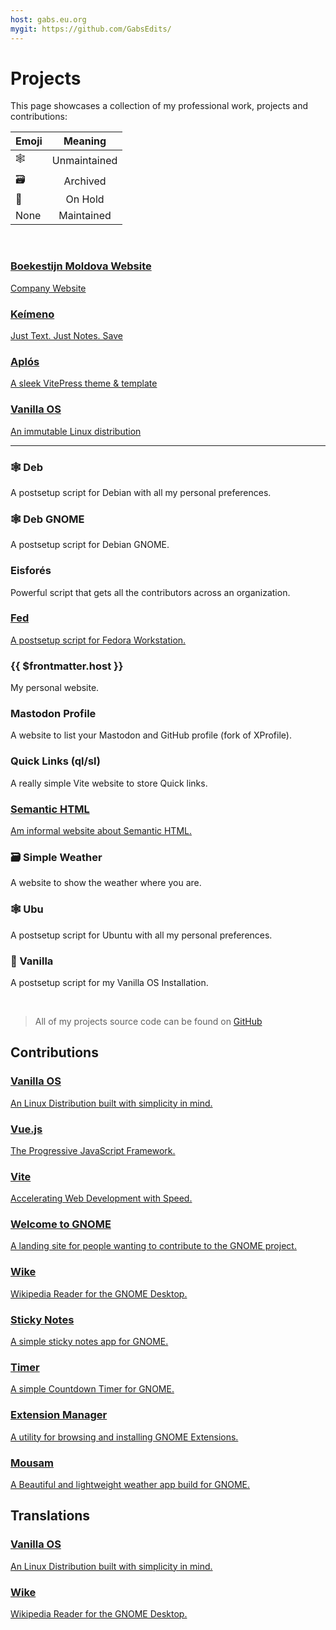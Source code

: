 ```yaml
---
host: gabs.eu.org
mygit: https://github.com/GabsEdits/
---
```


# Projects

This page showcases a collection of my professional work, projects and contributions:

<div class="small">

| Emoji   |   Meaning    |
| ------- | :----------: |
| 🕸️      | Unmaintained |
| 🗃️      | Archived     |
| 🛌      | On Hold      |
| None    | Maintained   |

</div>

<br>

<div class="projects-container">
    <a class="projects projects-special shining-effect" href="https://boekestijn.md">
        <h3>Boekestijn Moldova Website</h3>
        <p>Company Website</p>
    </a>
    <a class="projects projects-special" href="https://gxbs.me/keimeno">
        <h3>Keímeno</h3>
        <p>Just Text. Just Notes. Save</p>
    </a>
    <a class="projects projects-special" href="https://aplos.gxbs.me">
        <h3>Aplós</h3>
        <p>A sleek VitePress theme & template</p>
    </a>
    <a class="projects projects-special" href="https://vanillaos.org">
        <h3>Vanilla OS</h3>
        <p>An immutable Linux distribution</p>
    </a>
</div>

---

<div class="projects-container">
    <a class="projects" v-bind:href="$frontmatter.mygit + 'deb'">
        <h3>🕸️  Deb</h3>
        <p>A postsetup script for Debian with all my personal preferences.</p>
    </a>
    <a class="projects" v-bind:href="$frontmatter.mygit + 'deb-gnome'">
        <h3>🕸️ Deb GNOME</h3>
        <p>A postsetup script for Debian GNOME.</p>
    </a>
    <a class="projects" v-bind:href="$frontmatter.mygit + 'Eisfores'">
        <h3>Eisforés</h3>
        <p>Powerful script that gets all the contributors across an organization.</p>
    </a>
    <a class="projects" href="https://fed-jet.vercel.app">
        <h3>Fed</h3>
        <p>A postsetup script for Fedora Workstation.</p>
    </a>
    <a class="projects"  v-bind:href="'https://' + $frontmatter.host">
        <h3>{{ $frontmatter.host }}</h3>
        <p>My personal website.</p>
    </a>
    <a class="projects"  v-bind:href="$frontmatter.mygit + 'mastodonprofile'">
        <h3>Mastodon Profile</h3>
        <p>A website to list your Mastodon and GitHub profile (fork of XProfile).</p>
    </a>
    <a class="projects"  v-bind:href="$frontmatter.mygit + 'sl'">
        <h3>Quick Links (ql/sl)</h3>
        <p>A really simple Vite website to store Quick links.</p>
    </a>
    <a class="projects" href="https://semantichtml.github.io">
        <h3>Semantic HTML</h3>
        <p>Am informal website about Semantic HTML.</p>
    </a>
    <a class="projects"  v-bind:href="$frontmatter.mygit + 'weather'">
        <h3>🗃️ Simple Weather</h3>
        <p>A website to show the weather where you are.</p>
    </a>
    <a class="projects"  v-bind:href="$frontmatter.mygit + 'ubu'">
        <h3>🕸️ Ubu</h3>
        <p>A postsetup script for Ubuntu with all my personal preferences.</p>
    </a>
    <a class="projects"  v-bind:href="$frontmatter.mygit + 'vanilla'">
        <h3>🛌 Vanilla</h3>
        <p>A postsetup script for my Vanilla OS Installation.</p>
    </a>
</div>
<br>

> All of my projects source code can be found on [GitHub](/findme)

## Contributions

<div class="projects-container">
    <a class="projects projects-special" href="https://vanillaos.org">
        <h3>Vanilla OS</h3>
        <p>An Linux Distribution built with simplicity in mind.</p>
    </a>
    <a class="projects" href="https://vuejs.org">
        <h3>Vue.js</h3>
        <p>The Progressive JavaScript Framework.</p>
    </a>
    <a class="projects" href="https://vitejs.dev/">
        <h3>Vite</h3>
        <p>Accelerating Web Development with Speed.</p>
    </a>
    <a class="projects" href="https://github.com/amit9838/mousam">
        <h3>Welcome to GNOME</h3>
        <p>A landing site for people wanting to contribute to the GNOME project.</p>
    </a>
    <a class="projects" href="https://github.com/hugolabe/Wike">
        <h3>Wike</h3>
        <p>Wikipedia Reader for the GNOME Desktop.</p>
    </a>
    <a class="projects" href="https://github.com/vixalien/sticky">
        <h3>Sticky Notes</h3>
        <p> A simple sticky notes app for GNOME.</p>
    </a>
    <a class="projects" href="https://github.com/vikdevelop/timer">
        <h3>Timer</h3>
        <p>A simple Countdown Timer for GNOME.</p>
    </a>
    <a class="projects" href="https://github.com/mjakeman/extension-manager">
        <h3>Extension Manager</h3>
        <p> A utility for browsing and installing GNOME Extensions.</p>
    </a>
    <a class="projects" href="https://github.com/amit9838/mousam">
        <h3>Mousam</h3>
        <p>A Beautiful and lightweight weather app build for GNOME.</p>
    </a>
</div>

## Translations

<div class="projects-container">
    <a class="projects" href="https://vanillaos.org">
        <h3>Vanilla OS</h3>
        <p>An Linux Distribution built with simplicity in mind.</p>
    </a>
    <a class="projects" href="https://github.com/hugolabe/Wike">
        <h3>Wike</h3>
        <p>Wikipedia Reader for the GNOME Desktop.</p>
    </a>
</div>